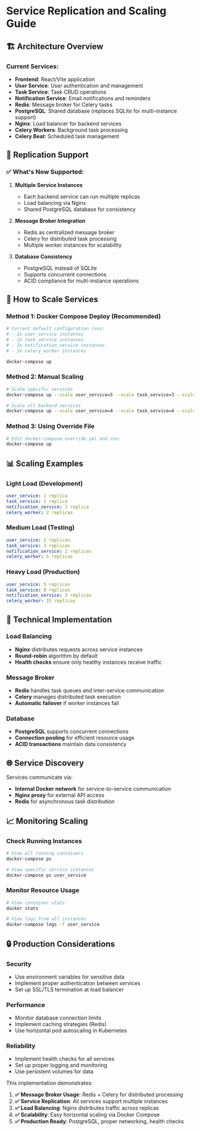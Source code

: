 # Service Replication and Scaling Guide

## 🏗️ Architecture Overview

### Current Services:
- **Frontend**: React/Vite application
- **User Service**: User authentication and management
- **Task Service**: Task CRUD operations  
- **Notification Service**: Email notifications and reminders
- **Redis**: Message broker for Celery tasks
- **PostgreSQL**: Shared database (replaces SQLite for multi-instance support)
- **Nginx**: Load balancer for backend services
- **Celery Workers**: Background task processing
- **Celery Beat**: Scheduled task management

## 🔄 Replication Support

### ✅ What's Now Supported:

1. **Multiple Service Instances**
   - Each backend service can run multiple replicas
   - Load balancing via Nginx
   - Shared PostgreSQL database for consistency

2. **Message Broker Integration**
   - Redis as centralized message broker
   - Celery for distributed task processing
   - Multiple worker instances for scalability

3. **Database Consistency**
   - PostgreSQL instead of SQLite
   - Supports concurrent connections
   - ACID compliance for multi-instance operations

## 🚀 How to Scale Services

### Method 1: Docker Compose Deploy (Recommended)
```bash
# Current default configuration runs:
# - 2x user_service instances
# - 2x task_service instances  
# - 2x notification_service instances
# - 3x celery_worker instances

docker-compose up
```

### Method 2: Manual Scaling
```bash
# Scale specific services
docker-compose up --scale user_service=5 --scale task_service=3 --scale celery_worker=10

# Scale all backend services
docker-compose up --scale user_service=4 --scale task_service=4 --scale notification_service=4
```

### Method 3: Using Override File
```bash
# Edit docker-compose.override.yml and run:
docker-compose up
```

## 📊 Scaling Examples

### Light Load (Development)
```yaml
user_service: 1 replica
task_service: 1 replica  
notification_service: 1 replica
celery_worker: 2 replicas
```

### Medium Load (Testing)
```yaml
user_service: 2 replicas
task_service: 3 replicas
notification_service: 2 replicas  
celery_worker: 5 replicas
```

### Heavy Load (Production)
```yaml
user_service: 5 replicas
task_service: 8 replicas
notification_service: 3 replicas
celery_worker: 15 replicas
```

## 🔧 Technical Implementation

### Load Balancing
- **Nginx** distributes requests across service instances
- **Round-robin** algorithm by default
- **Health checks** ensure only healthy instances receive traffic

### Message Broker
- **Redis** handles task queues and inter-service communication
- **Celery** manages distributed task execution
- **Automatic failover** if worker instances fail

### Database
- **PostgreSQL** supports concurrent connections
- **Connection pooling** for efficient resource usage
- **ACID transactions** maintain data consistency

## 🌐 Service Discovery

Services communicate via:
- **Internal Docker network** for service-to-service communication
- **Nginx proxy** for external API access
- **Redis** for asynchronous task distribution

## 📈 Monitoring Scaling

### Check Running Instances
```bash
# View all running containers
docker-compose ps

# View specific service instances
docker-compose ps user_service
```

### Monitor Resource Usage
```bash
# View container stats
docker stats

# View logs from all instances
docker-compose logs -f user_service
```

## 🔒 Production Considerations

### Security
- Use environment variables for sensitive data
- Implement proper authentication between services
- Set up SSL/TLS termination at load balancer

### Performance
- Monitor database connection limits
- Implement caching strategies (Redis)
- Use horizontal pod autoscaling in Kubernetes

### Reliability
- Implement health checks for all services
- Set up proper logging and monitoring
- Use persistent volumes for data


This implementation demonstrates:

1. **✅ Message Broker Usage**: Redis + Celery for distributed processing
2. **✅ Service Replication**: All services support multiple instances
3. **✅ Load Balancing**: Nginx distributes traffic across replicas
4. **✅ Scalability**: Easy horizontal scaling via Docker Compose
5. **✅ Production Ready**: PostgreSQL, proper networking, health checks

